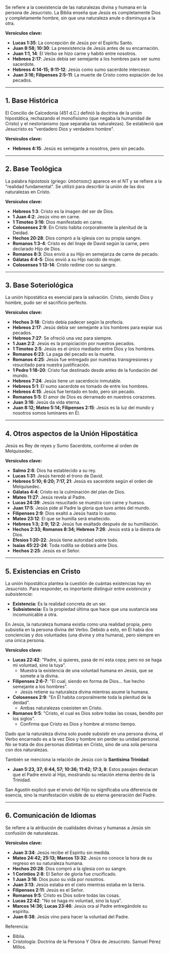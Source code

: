 
Se refiere a la coexistencia de las naturalezas divina y humana en la persona de Jesucristo. La Biblia enseña que Jesús es completamente Dios y completamente hombre, sin que una naturaleza anule o disminuya a la otra. 

**Versículos clave:**  
- **Lucas 1:35**: La concepción de Jesús por el Espíritu Santo.  
- **Juan 8:58; 10:30**: La preexistencia de Jesús antes de su encarnación.  
- **Juan 1:1, 14**: El Verbo se hizo carne y habitó entre nosotros.  
- **Hebreos 2:17**: Jesús debía ser semejante a los hombres para ser sumo sacerdote.  
- **Hebreos 4:14-15; 9:11-12**: Jesús como sumo sacerdote intercesor.  
- **Juan 3:16; Filipenses 2:5-11**: La muerte de Cristo como expiación de los pecados.

---

## **1. Base Histórica**
El Concilio de Calcedonia (451 d.C.) definió la doctrina de la unión hipostática, rechazando el monofisismo (que negaba la humanidad de Cristo) y el nestorianismo (que separaba las naturalezas). Se estableció que Jesucristo es "verdadero Dios y verdadero hombre".

**Versículos clave:**  
- **Hebreos 4:15**: Jesús es semejante a nosotros, pero sin pecado.

---

## **2. Base Teológica**
La palabra *hipóstasis* (griego: ὑπόστασις) aparece en el NT y se refiere a la "realidad fundamental". Se utilizó para describir la unión de las dos naturalezas en Cristo.

**Versículos clave:**  
- **Hebreos 1:3**: Cristo es la imagen del ser de Dios.  
- **1 Juan 4:2**: Jesús vino en carne.  
- **1 Timoteo 3:16**: Dios manifestado en carne.  
- **Colosenses 2:9**: En Cristo habita corporalmente la plenitud de la Deidad.  
- **Hechos 20:28**: Dios compró a la iglesia con su propia sangre.  
- **Romanos 1:3-4**: Cristo es del linaje de David según la carne, pero declarado Hijo de Dios.  
- **Romanos 8:3**: Dios envió a su Hijo en semejanza de carne de pecado.  
- **Gálatas 4:4-5**: Dios envió a su Hijo nacido de mujer.  
- **Colosenses 1:13-14**: Cristo redime con su sangre.

---

## **3. Base Soteriológica**
La unión hipostática es esencial para la salvación. Cristo, siendo Dios y hombre, pudo ser el sacrificio perfecto.

**Versículos clave:**  
- **Hechos 3:18**: Cristo debía padecer según la profecía.  
- **Hebreos 2:17**: Jesús debía ser semejante a los hombres para expiar sus pecados.  
- **Hebreos 7:27**: Se ofreció una vez para siempre.  
- **1 Juan 2:2**: Jesús es la propiciación por nuestros pecados.  
- **1 Timoteo 2:5**: Jesús es el único mediador entre Dios y los hombres.  
- **Romanos 6:23**: La paga del pecado es la muerte.  
- **Romanos 4:25**: Jesús fue entregado por nuestras transgresiones y resucitado para nuestra justificación.  
- **1 Pedro 1:18-20**: Cristo fue destinado desde antes de la fundación del mundo.  
- **Hebreos 7:24**: Jesús tiene un sacerdocio inmutable.  
- **Hebreos 5:1**: El sumo sacerdote es tomado de entre los hombres.  
- **Hebreos 4:15**: Jesús fue tentado en todo, pero sin pecado.  
- **Romanos 5:5**: El amor de Dios es derramado en nuestros corazones.  
- **Juan 3:16**: Jesús da vida eterna.  
- **Juan 8:12; Mateo 5:14; Filipenses 2:15**: Jesús es la luz del mundo y nosotros somos luminares en Él.

---

## **4. Otros aspectos de la Unión Hipostática**
Jesús es Rey de reyes y Sumo Sacerdote, conforme al orden de Melquisedec.

**Versículos clave:**  
- **Salmo 2:6**: Dios ha establecido a su rey.  
- **Lucas 1:31**: Jesús heredó el trono de David.  
- **Hebreos 5:10; 6:20; 7:17, 21**: Jesús es sacerdote según el orden de Melquisedec.  
- **Gálatas 4:4**: Cristo es la culminación del plan de Dios.  
- **Mateo 11:27**: Jesús revela al Padre.  
- **Lucas 24:39**: Jesús resucitado se muestra con carne y huesos.  
- **Juan 17:5**: Jesús pide al Padre la gloria que tuvo antes del mundo.  
- **Filipenses 2:9**: Dios exaltó a Jesús hasta lo sumo.  
- **Mateo 23:12**: El que se humilla será enaltecido.  
- **Hebreos 1:3; 2:9; 12:2**: Jesús fue exaltado después de su humillación.  
- **Hechos 2:33; Romanos 8:34; Hebreos 7:26**: Jesús está a la diestra de Dios.  
- **Efesios 1:20-22**: Jesús tiene autoridad sobre todo.  
- **Isaías 45:22-24**: Toda rodilla se doblará ante Dios.  
- **Hechos 2:25**: Jesús es el Señor.  

---

## **5. Existencias en Cristo**
La unión hipostática plantea la cuestión de cuántas existencias hay en Jesucristo. Para responder, es importante distinguir entre *existencia* y *subsistencia*:  

- **Existencia:** Es la realidad concreta de un ser.  
- **Subsistencia:** Es la propiedad última que hace que una sustancia sea incomunicable a otra.  

En Jesús, la naturaleza humana existía como una realidad propia, pero subsistía en la persona divina del Verbo. Debido a esto, en Él había dos conciencias y dos voluntades (una divina y otra humana), pero siempre en una única persona.

**Versículos clave:**  
- **Lucas 22:42**: "Padre, si quieres, pasa de mí esta copa; pero no se haga mi voluntad, sino la tuya".  
  - Muestra la existencia de una voluntad humana en Jesús, que se somete a la divina.  
- **Filipenses 2:6-7**: "El cual, siendo en forma de Dios... fue hecho semejante a los hombres".  
  - Jesús retiene su naturaleza divina mientras asume la humana.  
- **Colosenses 2:9**: "En Él habita corporalmente toda la plenitud de la deidad".  
  - Ambas naturalezas coexisten en Cristo.  
- **Romanos 9:5**: "Cristo, el cual es Dios sobre todas las cosas, bendito por los siglos".  
  - Confirma que Cristo es Dios y hombre al mismo tiempo.  

Dado que la naturaleza divina solo puede subsistir en una persona divina, el Verbo encarnado es a la vez Dios y hombre sin perder su unidad personal. No se trata de dos personas distintas en Cristo, sino de una sola persona con dos naturalezas.

También se menciona la relación de Jesús con la **Santísima Trinidad**:  
- **Juan 5:23, 37; 6:44, 57; 10:36; 11:42; 17:3, 8**: Estos pasajes destacan que el Padre envió al Hijo, mostrando su relación eterna dentro de la Trinidad.  

San Agustín explicó que el envío del Hijo no significaba una diferencia de esencia, sino la manifestación visible de su eterna generación del Padre.

---

## **6. Comunicación de Idiomas**
Se refiere a la atribución de cualidades divinas y humanas a Jesús sin confusión de naturalezas.

**Versículos clave:**  
- **Juan 3:34**: Jesús recibe el Espíritu sin medida.  
- **Mateo 24:42; 25:13; Marcos 13:32**: Jesús no conoce la hora de su regreso en su naturaleza humana.  
- **Hechos 20:28**: Dios compró a la iglesia con su sangre.  
- **1 Corintios 2:8**: El Señor de gloria fue crucificado.  
- **1 Juan 3:16**: Dios puso su vida por nosotros.  
- **Juan 3:13**: Jesús estaba en el cielo mientras estaba en la tierra.  
- **Filipenses 2:11**: Jesús es el Señor.  
- **Romanos 9:5**: Cristo es Dios sobre todas las cosas.  
- **Lucas 22:42**: "No se haga mi voluntad, sino la tuya".  
- **Marcos 14:36; Lucas 23:46**: Jesús ora al Padre entregándole su espíritu.  
- **Juan 6:38**: Jesús vino para hacer la voluntad del Padre.  

Referencia: 
- Biblia.
- Cristología: Doctrina de la Persona Y Obra de Jesucristo. Samuel Pérez Millos.
